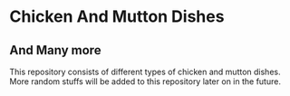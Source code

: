 # Chicken And Mutton Dishes 
## And Many more
This repository consists of different types of chicken and mutton dishes.
More random stuffs will be added to this repository later on in the future.